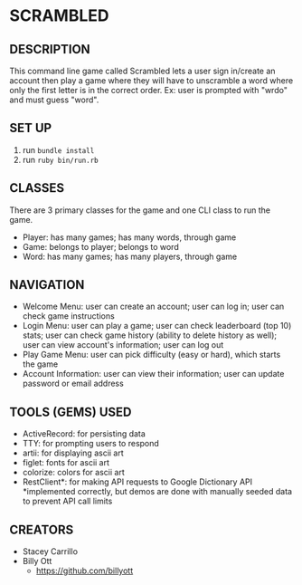 # SCRAMBLED

## DESCRIPTION
This command line game called Scrambled lets a user sign in/create an account then play a game where they will have to unscramble a word where only the first letter is in the correct order. Ex: user is prompted with "wrdo" and must guess "word".

## SET UP 
1. run `bundle install`
2. run `ruby bin/run.rb`

## CLASSES
There are 3 primary classes for the game and one CLI class to run the game.
  - Player: has many games; has many words, through game
  - Game: belongs to player; belongs to word
  - Word: has many games; has many players, through game

## NAVIGATION
- Welcome Menu: user can create an account; user can log in; user can check game instructions
- Login Menu: user can play a game; user can check leaderboard (top 10) stats; user can check game history (ability to delete history as well); user can view account's information; user can log out
- Play Game Menu: user can pick difficulty (easy or hard), which starts the game
- Account Information: user can view their information; user can update password or email address

## TOOLS (GEMS) USED
- ActiveRecord: for persisting data
- TTY: for prompting users to respond
- artii: for displaying ascii art
- figlet: fonts for ascii art
- colorize: colors for ascii art
- RestClient*: for making API requests to Google Dictionary API
*implemented correctly, but demos are done with manually seeded data to prevent API call limits

## CREATORS
- Stacey Carrillo
- Billy Ott
  - https://github.com/billyott
